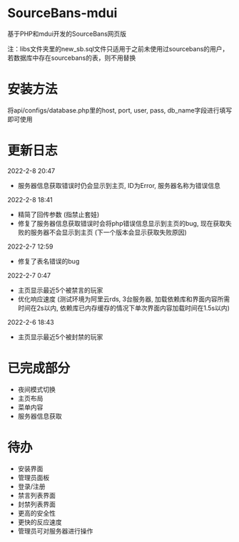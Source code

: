 # SourceBans-mdui
基于PHP和mdui开发的SourceBans网页版

注：libs文件夹里的new_sb.sql文件只适用于之前未使用过sourcebans的用户，若数据库中存在sourcebans的表，则不用替换

# 安装方法
将api/configs/database.php里的host, port, user, pass, db_name字段进行填写即可使用

# 更新日志
2022-2-8 20:47
- 服务器信息获取错误时仍会显示到主页, ID为Error, 服务器名称为错误信息

2022-2-8 18:41
- 精简了回传参数 (指禁止套娃)
- 修复了服务器信息获取错误时会将php错误信息显示到主页的bug, 现在获取失败的服务器不会显示到主页 (下一个版本会显示获取失败原因)

2022-2-7 12:59
- 修复了表名错误的bug

2022-2-7 0:47
- 主页显示最近5个被禁言的玩家
- 优化响应速度 (测试环境为阿里云rds, 3台服务器, 加载依赖库和界面内容所需时间在2s以内, 依赖库已内存缓存的情况下单次界面内容加载时间在1.5s以内)

2022-2-6 18:43
- 主页显示最近5个被封禁的玩家

# 已完成部分

- 夜间模式切换
- 主页布局
- 菜单内容
- 服务器信息获取

# 待办

- 安装界面
- 管理员面板
- 登录/注册
- 禁言列表界面
- 封禁列表界面
- 更高的安全性
- 更快的反应速度
- 管理员可对服务器进行操作
